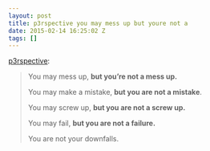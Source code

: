 ```yaml
---
layout: post
title: p3rspective you may mess up but youre not a
date: 2015-02-14 16:25:02 Z
tags: []
---
```

[p3rspective](http://p3rspective.tumblr.com/post/77032220995/you-may-mess-up-but-youre-not-a-mess-up-you):

> You may mess up, **but you’re not a mess up.**
> 
> You may make a mistake, **but you are not a mistake**.
> 
> You may screw up, **but you are not a screw up.**
> 
> You may fail, **but you are not a failure.**
> 
> You are not your downfalls.

